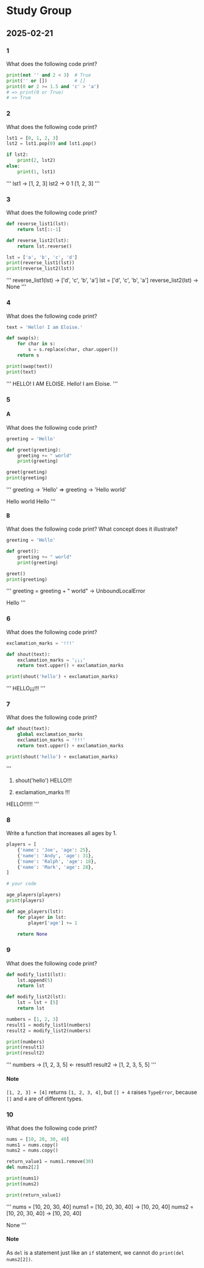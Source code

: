 # Study Group

## 2025-02-21

### 1

What does the following code print?

```python
print(not '' and 2 < 3)  # True
print('' or [])          # []
print(0 or 2 >= 1.5 and 'c' > 'a')
# => print(0 or True)
# => True
```

### 2

What does the following code print?

```python
lst1 = [0, 1, 2, 3]
lst2 = lst1.pop(0) and lst1.pop()

if lst2:
    print(2, lst2)
else:
    print(1, lst1)
```

'''
lst1 -> [1, 2, 3]
lst2 -> 0
1 [1, 2, 3]
'''

### 3

What does the following code print?

```python
def reverse_list1(lst):
    return lst[::-1]

def reverse_list2(lst):
    return lst.reverse()

lst = ['a', 'b', 'c', 'd']
print(reverse_list1(lst))
print(reverse_list2(lst))
```

'''
reverse_list1(lst) -> ['d', 'c', 'b', 'a']
lst = ['d', 'c', 'b', 'a']
reverse_list2(lst) -> None
'''

### 4

What does the following code print?

```python
text = 'Hello! I am Eloise.'

def swap(s):
    for char in s:
        s = s.replace(char, char.upper())
    return s

print(swap(text))
print(text)
```

'''
HELLO! I AM ELOISE.
Hello! I am Eloise.
'''

### 5

#### A

What does the following code print?

```python
greeting = 'Hello'

def greet(greeting):
    greeting += " world"
    print(greeting)

greet(greeting)
print(greeting)
```

'''
greeting -> 'Hello'
=> greeting -> 'Hello world'

Hello world
Hello
'''

#### B

What does the following code print? What concept does it illustrate?

```python
greeting = 'Hello'

def greet():
    greeting += " world"
    print(greeting)

greet()
print(greeting)
```

'''
greeting = greeting + " world"
-> UnboundLocalError

Hello
'''

### 6

What does the following code print?

```python
exclamation_marks = '!!!'

def shout(text):
    exclamation_marks = '¡¡¡'
    return text.upper() + exclamation_marks

print(shout('hello') + exclamation_marks)
```

'''
HELLO¡¡¡!!!
'''

### 7

What does the following code print?

```python
def shout(text):
    global exclamation_marks
    exclamation_marks = '!!!'
    return text.upper() + exclamation_marks

print(shout('hello') + exclamation_marks)
```

'''
1. shout('hello')
HELLO!!!

2. exclamation_marks
!!!

HELLO!!!!!!
'''

### 8

Write a function that increases all ages by 1.

```python
players = [
    {'name': 'Joe', 'age': 25},
    {'name': 'Andy', 'age': 31},
    {'name': 'Ralph', 'age': 18},
    {'name': 'Mark', 'age': 28},
]

# your code

age_players(players)
print(players)
```

```python
def age_players(lst):
    for player in lst:
        player['age'] += 1
    
    return None
```

### 9

What does the following code print?

```python
def modify_list1(lst):
    lst.append(5)
    return lst

def modify_list2(lst):
    lst = lst + [5]
    return lst

numbers = [1, 2, 3]
result1 = modify_list1(numbers)
result2 = modify_list2(numbers)

print(numbers)
print(result1)
print(result2)
```

'''
numbers -> [1, 2, 3, 5] <- result1
result2 -> [1, 2, 3, 5, 5]
'''

#### Note

`[1, 2, 3] + [4]` returns `[1, 2, 3, 4]`, but `[] + 4` raises `TypeError`,
because `[]` and `4` are of different types. 

### 10

What does the following code print?

```python
nums = [10, 20, 30, 40]
nums1 = nums.copy()
nums2 = nums.copy()

return_value1 = nums1.remove(30)
del nums2[2]

print(nums1)
print(nums2)

print(return_value1)
```

'''
nums = [10, 20, 30, 40]
nums1 = [10, 20, 30, 40] -> [10, 20, 40]
nums2 = [10, 20, 30, 40] -> [10, 20, 40]

None
'''

#### Note

As `del` is a statement just like an `if` statement, we cannot do
`print(del nums2[2])`.
